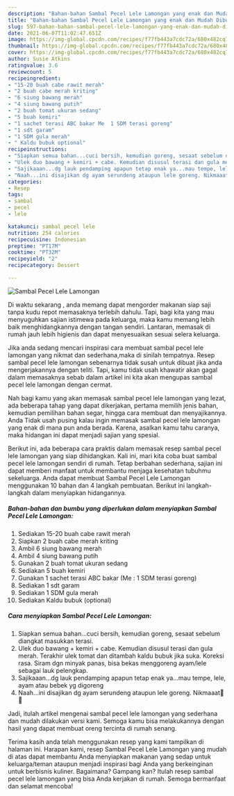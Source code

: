 ```yaml
---
description: "Bahan-bahan Sambal Pecel Lele Lamongan yang enak dan Mudah Dibuat"
title: "Bahan-bahan Sambal Pecel Lele Lamongan yang enak dan Mudah Dibuat"
slug: 597-bahan-bahan-sambal-pecel-lele-lamongan-yang-enak-dan-mudah-dibuat
date: 2021-06-07T11:02:47.651Z
image: https://img-global.cpcdn.com/recipes/f77fb443a7cdc72a/680x482cq70/sambal-pecel-lele-lamongan-foto-resep-utama.jpg
thumbnail: https://img-global.cpcdn.com/recipes/f77fb443a7cdc72a/680x482cq70/sambal-pecel-lele-lamongan-foto-resep-utama.jpg
cover: https://img-global.cpcdn.com/recipes/f77fb443a7cdc72a/680x482cq70/sambal-pecel-lele-lamongan-foto-resep-utama.jpg
author: Susie Atkins
ratingvalue: 3.6
reviewcount: 5
recipeingredient:
- "15-20 buah cabe rawit merah"
- "2 buah cabe merah kriting"
- "6 siung bawang merah"
- "4 siung bawang putih"
- "2 buah tomat ukuran sedang"
- "5 buah kemiri"
- "1 sachet terasi ABC bakar Me  1 SDM terasi goreng"
- "1 sdt garam"
- "1 SDM gula merah"
- " Kaldu bubuk optional"
recipeinstructions:
- "Siapkan semua bahan...cuci bersih, kemudian goreng, sesaat sebelum diangkat masukkan terasi."
- "Ulek duo bawang + kemiri + cabe. Kemudian disusul terasi dan gula merah. Terakhir ulek tomat dan ditambah kaldu bubuk jika suka. Koreksi rasa. Siram dgn minyak panas, bisa bekas menggoreng ayam/lele sebagai lauk pelengkap."
- "Sajikaaan...dg lauk pendamping apapun tetap enak ya...mau tempe, lele, ayam atau bebek yg digoreng"
- "Naah...ini disajikan dg ayam serundeng ataupun lele goreng. Nikmaaat🤤😋"
categories:
- Resep
tags:
- sambal
- pecel
- lele

katakunci: sambal pecel lele 
nutrition: 254 calories
recipecuisine: Indonesian
preptime: "PT17M"
cooktime: "PT32M"
recipeyield: "2"
recipecategory: Dessert

---
```



![Sambal Pecel Lele Lamongan](https://img-global.cpcdn.com/recipes/f77fb443a7cdc72a/680x482cq70/sambal-pecel-lele-lamongan-foto-resep-utama.jpg)

Di waktu  sekarang , anda memang dapat mengorder makanan siap saji tanpa kudu repot memasaknya terlebih dahulu. Tapi, bagi kita yang mau menyuguhkan sajian istimewa pada keluarga, maka kamu memang lebih baik menghidangkannya dengan tangan sendiri. Lantaran, memasak di rumah jauh lebih higienis dan dapat menyesuaikan sesuai selera keluarga.

Jika anda sedang mencari inspirasi cara membuat sambal pecel lele lamongan yang nikmat dan sederhana,maka di sinilah tempatnya. Resep sambal pecel lele lamongan  sebenarnya tidak susah untuk dibuat jika anda mengerjakannya dengan teliti. Tapi, kamu tidak usah khawatir akan gagal dalam memasaknya 
sebab dalam artikel ini kita akan mengupas sambal pecel lele lamongan dengan cermat.  



Nah bagi kamu yang akan memasak sambal pecel lele lamongan yang lezat, ada beberapa tahap yang dapat dikerjakan, pertama memilih jenis bahan, kemudian pemilihan bahan segar, hingga cara membuat dan menyajikannya. Anda Tidak usah pusing kalau ingin memasak sambal pecel lele lamongan yang enak di mana pun anda berada. Karena, asalkan kamu  tahu caranya, maka hidangan ini dapat menjadi sajian yang spesial.

Berikut ini, ada beberapa cara praktis  dalam memasak resep sambal pecel lele lamongan yang siap dihidangkan. Kali ini, mari kita coba buat sambal pecel lele lamongan sendiri di rumah. Tetap berbahan sederhana, sajian ini dapat memberi manfaat untuk membantu menjaga kesehatan tubuhmu sekeluarga. Anda dapat membuat Sambal Pecel Lele Lamongan menggunakan 10 bahan dan 4 langkah pembuatan. Berikut ini langkah-langkah dalam menyiapkan hidangannya.

<!--inarticleads1-->

##### Bahan-bahan dan bumbu yang diperlukan dalam menyiapkan Sambal Pecel Lele Lamongan:

1. Sediakan 15-20 buah cabe rawit merah
1. Siapkan 2 buah cabe merah kriting
1. Ambil 6 siung bawang merah
1. Ambil 4 siung bawang putih
1. Gunakan 2 buah tomat ukuran sedang
1. Sediakan 5 buah kemiri
1. Gunakan 1 sachet terasi ABC bakar (Me : 1 SDM terasi goreng)
1. Sediakan 1 sdt garam
1. Sediakan 1 SDM gula merah
1. Sediakan  Kaldu bubuk (optional)




<!--inarticleads2-->

##### Cara menyiapkan Sambal Pecel Lele Lamongan:

1. Siapkan semua bahan...cuci bersih, kemudian goreng, sesaat sebelum diangkat masukkan terasi.
1. Ulek duo bawang + kemiri + cabe. Kemudian disusul terasi dan gula merah. Terakhir ulek tomat dan ditambah kaldu bubuk jika suka. Koreksi rasa. Siram dgn minyak panas, bisa bekas menggoreng ayam/lele sebagai lauk pelengkap.
1. Sajikaaan...dg lauk pendamping apapun tetap enak ya...mau tempe, lele, ayam atau bebek yg digoreng
1. Naah...ini disajikan dg ayam serundeng ataupun lele goreng. Nikmaaat🤤😋




Jadi, itulah artikel mengenai  sambal pecel lele lamongan  yang sederhana dan mudah dilakukan versi kami. Semoga kamu bisa melakukannya dengan hasil yang dapat membuat oreng tercinta di rumah senang. 

Terima kasih anda telah menggunakan resep yang kami tampilkan di halaman ini. Harapan kami, resep  Sambal Pecel Lele Lamongan yang mudah di atas dapat membantu Anda menyiapkan makanan yang sedap untuk keluarga/teman ataupun menjadi inspirasi bagi Anda yang berkeinginan untuk berbisnis kuliner. Bagaimana? Gampang kan? Itulah resep sambal pecel lele lamongan yang bisa Anda kerjakan di rumah. Semoga bermanfaat dan selamat mencoba!

